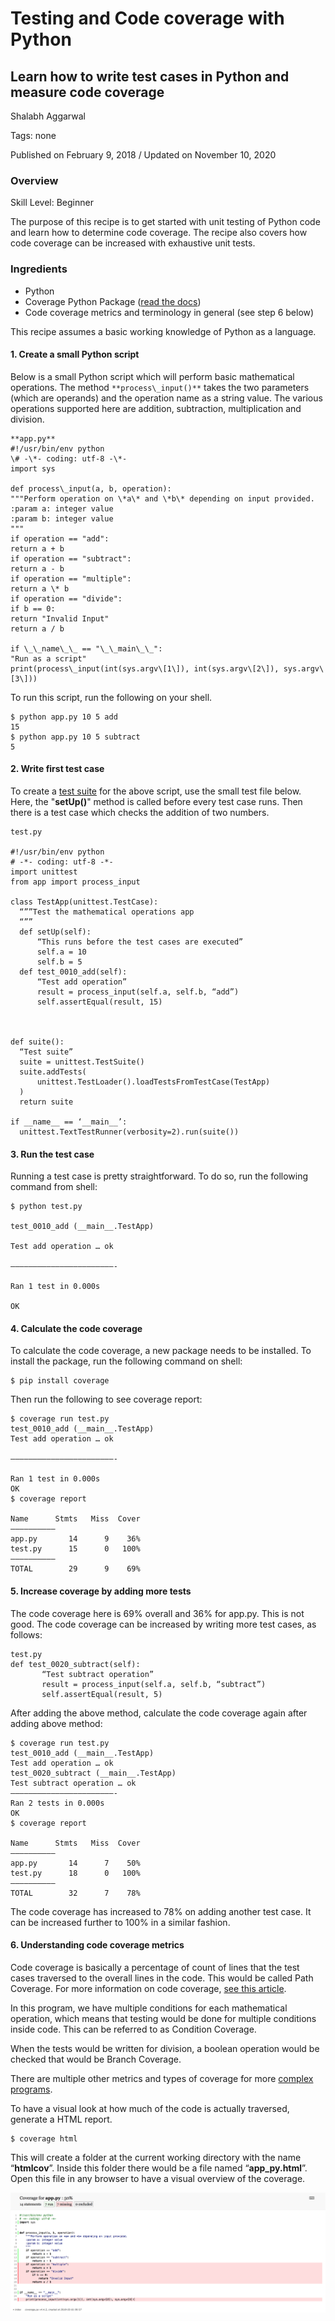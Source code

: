 # Testing and Code coverage with Python

## Learn how to write test cases in Python and measure code coverage

Shalabh Aggarwal

Tags: none

Published on February 9, 2018 / Updated on November 10, 2020

### Overview

Skill Level: Beginner

The purpose of this recipe is to get started with unit testing of Python code and learn how to determine code coverage. The recipe also covers how code coverage can be increased with exhaustive unit tests.

### Ingredients

*   Python
*   Coverage Python Package ([read the docs](\"https://coverage.readthedocs.io/en/coverage-4.4.2/\"))
*   Code coverage metrics and terminology in general (see step 6 below)

This recipe assumes a basic working knowledge of Python as a language.

#### 1. Create a small Python script

Below is a small Python script which will perform basic mathematical operations. The method `**process\_input()**` takes the two parameters (which are operands) and the operation name as a string value. The various operations supported here are addition, subtraction, multiplication and division.
```
**app.py**
#!/usr/bin/env python
\# -\*- coding: utf-8 -\*-
import sys

def process\_input(a, b, operation):
"""Perform operation on \*a\* and \*b\* depending on input provided.
:param a: integer value
:param b: integer value
"""
if operation == "add":
return a + b
if operation == "subtract":
return a - b
if operation == "multiple":
return a \* b
if operation == "divide":
if b == 0:
return "Invalid Input"
return a / b

if \_\_name\_\_ == "\_\_main\_\_":
"Run as a script"
print(process\_input(int(sys.argv\[1\]), int(sys.argv\[2\]), sys.argv\[3\]))
```

To run this script, run the following on your shell.

```
$ python app.py 10 5 add
15
$ python app.py 10 5 subtract
5
```

#### 2. Write first test case

To create a [test suite](https://docs.python.org/3/library/unittest.html) for the above script, use the small test file below. Here, the "**setUp()**" method is called before every test case runs. Then there is a test case which checks the addition of two numbers.
```
test.py

#!/usr/bin/env python
# -*- coding: utf-8 -*-
import unittest
from app import process_input

class TestApp(unittest.TestCase):
  “””Test the mathematical operations app
  “””
  def setUp(self):
      “This runs before the test cases are executed”
      self.a = 10
      self.b = 5
  def test_0010_add(self):
      “Test add operation”
      result = process_input(self.a, self.b, “add”)
      self.assertEqual(result, 15)



def suite():
  “Test suite”
  suite = unittest.TestSuite()
  suite.addTests(
      unittest.TestLoader().loadTestsFromTestCase(TestApp)
  )
  return suite

if __name__ == ‘__main__’:
  unittest.TextTestRunner(verbosity=2).run(suite())
```

#### 3. Run the test case

Running a test case is pretty straightforward. To do so, run the following command from shell:

```
$ python test.py

test_0010_add (__main__.TestApp)

Test add operation … ok

———————————————————————-

Ran 1 test in 0.000s

OK
```

#### 4. Calculate the code coverage

To calculate the code coverage, a new package needs to be installed. To install the package, run the following command on shell:
```
$ pip install coverage
```
Then run the following to see coverage report:
```
$ coverage run test.py
test_0010_add (__main__.TestApp)
Test add operation … ok

———————————————————————-

Ran 1 test in 0.000s
OK
$ coverage report

Name      Stmts   Miss  Cover
—————————–
app.py       14      9    36%
test.py      15      0   100%
—————————–
TOTAL        29      9    69%
```

#### 5. Increase coverage by adding more tests

The code coverage here is 69% overall and 36% for app.py. This is not good. The code coverage can be increased by writing more test cases, as follows:
```
test.py
def test_0020_subtract(self):
       “Test subtract operation”
       result = process_input(self.a, self.b, “subtract”)
       self.assertEqual(result, 5)
```

After adding the above method, calculate the code coverage again after adding above method:

```
$ coverage run test.py
test_0010_add (__main__.TestApp)
Test add operation … ok
test_0020_subtract (__main__.TestApp)
Test subtract operation … ok
———————————————————————-
Ran 2 tests in 0.000s
OK
$ coverage report

Name      Stmts   Miss  Cover
—————————–
app.py       14      7    50%
test.py      18      0   100%
—————————–
TOTAL        32      7    78%
```

The code coverage has increased to 78% on adding another test case. It can be increased further to 100% in a similar fashion.

#### 6. Understanding code coverage metrics

Code coverage is basically a percentage of count of lines that the test cases traversed to the overall lines in the code. This would be called Path Coverage. For more information on code coverage, [see this article](https://www.sealights.io/test-metrics/code-coverage-metrics/).

In this program, we have multiple conditions for each mathematical operation, which means that testing would be done for multiple conditions inside code. This can be referred to as Condition Coverage.

When the tests would be written for division, a boolean operation would be checked that would be Branch Coverage.

There are multiple other metrics and types of coverage for more [complex programs](https://github.com/Flask-Framework-Cookbook/Chapter-10/blob/master/app_tests.py).

To have a visual look at how much of the code is actually traversed, generate a HTML report.

```
$ coverage html
```

This will create a folder at the current working directory with the name “**htmlcov**”. Inside this folder there would be a file named “**app\_py.html**”. Open this file in any browser to have a visual overview of the coverage.

![Code Coverage Visual](images/Screen-Shot-2018-02-01-at-3.35.59-PM.png)
